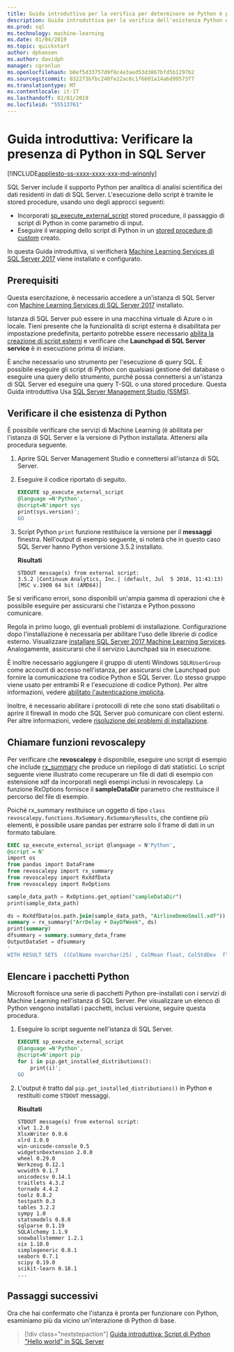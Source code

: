 ```yaml
---
title: Guida introduttiva per la verifica per determinare se Python è presente in SQL Server
description: Guida introduttiva per la verifica dell'esistenza Python e Machine Learning Services in SQL Server.
ms.prod: sql
ms.technology: machine-learning
ms.date: 01/04/2019
ms.topic: quickstart
author: dphansen
ms.author: davidph
manager: cgronlun
ms.openlocfilehash: b0ef5d33757d9f8c4e3aed53d3867bfd5b1297b2
ms.sourcegitcommit: 032273bfbc240fe22ac6c1f6601a14a6d99573f7
ms.translationtype: MT
ms.contentlocale: it-IT
ms.lasthandoff: 02/01/2019
ms.locfileid: "55513761"
---
```

# <a name="quickstart-verify-python-exists-in-sql-server"></a>Guida introduttiva: Verificare la presenza di Python in SQL Server 
[!INCLUDE[appliesto-ss-xxxx-xxxx-xxx-md-winonly](../../includes/appliesto-ss-xxxx-xxxx-xxx-md-winonly.md)]

SQL Server include il supporto Python per analitica di analisi scientifica dei dati residenti in dati di SQL Server. L'esecuzione dello script è tramite le stored procedure, usando uno degli approcci seguenti:

+ Incorporati [sp_execute_external_script](https://docs.microsoft.com/sql/relational-databases/system-stored-procedures/sp-execute-external-script-transact-sql) stored procedure, il passaggio di script di Python in come parametro di input.
+ Eseguire il wrapping dello script di Python in un [stored procedure di custom](sqldev-in-database-r-for-sql-developers.md) creato.

In questa Guida introduttiva, si verificherà [Machine Learning Services di SQL Server 2017](../what-is-sql-server-machine-learning.md) viene installato e configurato.

## <a name="prerequisites"></a>Prerequisiti

Questa esercitazione, è necessario accedere a un'istanza di SQL Server con [Machine Learning Services di SQL Server 2017](../install/sql-machine-learning-services-windows-install.md) installato.

Istanza di SQL Server può essere in una macchina virtuale di Azure o in locale. Tieni presente che la funzionalità di script esterna è disabilitata per impostazione predefinita, pertanto potrebbe essere necessario [abilita la creazione di script esterni](../install/sql-machine-learning-services-windows-install.md#bkmk_enableFeature) e verificare che **Launchpad di SQL Server service** è in esecuzione prima di iniziare.

È anche necessario uno strumento per l'esecuzione di query SQL. È possibile eseguire gli script di Python con qualsiasi gestione del database o eseguire una query dello strumento, purché possa connettersi a un'istanza di SQL Server ed eseguire una query T-SQL o una stored procedure. Questa Guida introduttiva Usa [SQL Server Management Studio (SSMS)](https://docs.microsoft.com/sql/ssms/sql-server-management-studio-ssms).

## <a name="verify-python-exists"></a>Verificare il che esistenza di Python

È possibile verificare che servizi di Machine Learning (è abilitata per l'istanza di SQL Server e la versione di Python installata. Attenersi alla procedura seguente.

1. Aprire SQL Server Management Studio e connettersi all'istanza di SQL Server.

2. Eseguire il codice riportato di seguito. 

    ```SQL
    EXECUTE sp_execute_external_script
    @language =N'Python',
    @script=N'import sys
    print(sys.version)';
    GO
    ```

3. Script Python `print` funzione restituisce la versione per il **messaggi** finestra. Nell'output di esempio seguente, si noterà che in questo caso SQL Server hanno Python versione 3.5.2 installato.

    **Risultati**

    ```text
    STDOUT message(s) from external script: 
    3.5.2 |Continuum Analytics, Inc.| (default, Jul  5 2016, 11:41:13) [MSC v.1900 64 bit (AMD64)]
    ```

Se si verificano errori, sono disponibili un'ampia gamma di operazioni che è possibile eseguire per assicurarsi che l'istanza e Python possono comunicare.

Regola in primo luogo, gli eventuali problemi di installazione. Configurazione dopo l'installazione è necessaria per abilitare l'uso delle librerie di codice esterno. Visualizzare [installare SQL Server 2017 Machine Learning Services](../install/sql-machine-learning-services-windows-install.md). Analogamente, assicurarsi che il servizio Launchpad sia in esecuzione.

È inoltre necessario aggiungere il gruppo di utenti Windows `SQLRUserGroup` come account di accesso nell'istanza, per assicurarsi che Launchpad può fornire la comunicazione tra codice Python e SQL Server. (Lo stesso gruppo viene usato per entrambi R e l'esecuzione di codice Python). Per altre informazioni, vedere [abilitato l'autenticazione implicita](../security/add-sqlrusergroup-to-database.md).

Inoltre, è necessario abilitare i protocolli di rete che sono stati disabilitati o aprire il firewall in modo che SQL Server può comunicare con client esterni. Per altre informazioni, vedere [risoluzione dei problemi di installazione](../common-issues-external-script-execution.md).

## <a name="call-revoscalepy-functions"></a>Chiamare funzioni revoscalepy

Per verificare che **revoscalepy** è disponibile, eseguire uno script di esempio che include [rx_summary](https://docs.microsoft.com/machine-learning-server/python-reference/revoscalepy/rx-summary) che produce un riepilogo di dati statistici. Lo script seguente viene illustrato come recuperare un file di dati di esempio con estensione xdf da incorporati negli esempi inclusi in revoscalepy. La funzione RxOptions fornisce il **sampleDataDir** parametro che restituisce il percorso del file di esempio.

Poiché rx_summary restituisce un oggetto di tipo `class revoscalepy.functions.RxSummary.RxSummaryResults`, che contiene più elementi, è possibile usare pandas per estrarre solo il frame di dati in un formato tabulare.

```sql
EXEC sp_execute_external_script @language = N'Python', 
@script = N'
import os
from pandas import DataFrame
from revoscalepy import rx_summary
from revoscalepy import RxXdfData
from revoscalepy import RxOptions

sample_data_path = RxOptions.get_option("sampleDataDir")
print(sample_data_path)

ds = RxXdfData(os.path.join(sample_data_path, "AirlineDemoSmall.xdf"))
summary = rx_summary("ArrDelay + DayOfWeek", ds)
print(summary)
dfsummary = summary.summary_data_frame
OutputDataSet = dfsummary
'
WITH RESULT SETS  ((ColName nvarchar(25) , ColMean float, ColStdDev  float, ColMin  float,   ColMax  float, Col_ValidObs  float, Col_MissingObs int))
```

## <a name="list-python-packages"></a>Elencare i pacchetti Python

Microsoft fornisce una serie di pacchetti Python pre-installati con i servizi di Machine Learning nell'istanza di SQL Server. Per visualizzare un elenco di Python vengono installati i pacchetti, inclusi versione, seguire questa procedura.

1. Eseguire lo script seguente nell'istanza di SQL Server.

    ```SQL
    EXECUTE sp_execute_external_script
    @language =N'Python',
    @script=N'import pip
    for i in pip.get_installed_distributions():
        print(i)';
    GO
    ```

2. L'output è tratto dal `pip.get_installed_distributions()` in Python e restituiti come `STDOUT` messaggi.

    **Risultati**

    ```text
    STDOUT message(s) from external script: 
    xlwt 1.2.0
    XlsxWriter 0.9.6
    xlrd 1.0.0
    win-unicode-console 0.5
    widgetsnbextension 2.0.0
    wheel 0.29.0
    Werkzeug 0.12.1
    wcwidth 0.1.7
    unicodecsv 0.14.1
    traitlets 4.3.2
    tornado 4.4.2
    toolz 0.8.2
    testpath 0.3
    tables 3.2.2
    sympy 1.0
    statsmodels 0.8.0
    sqlparse 0.1.19
    SQLAlchemy 1.1.9
    snowballstemmer 1.2.1
    six 1.10.0
    simplegeneric 0.8.1
    seaborn 0.7.1
    scipy 0.19.0
    scikit-learn 0.18.1
    ...
    ```

## <a name="next-steps"></a>Passaggi successivi

Ora che hai confermato che l'istanza è pronta per funzionare con Python, esaminiamo più da vicino un'interazione di Python di base.

> [!div class="nextstepaction"]
> [Guida introduttiva: Script di Python "Hello world" in SQL Server ](quickstart-python-run-using-t-sql.md)
